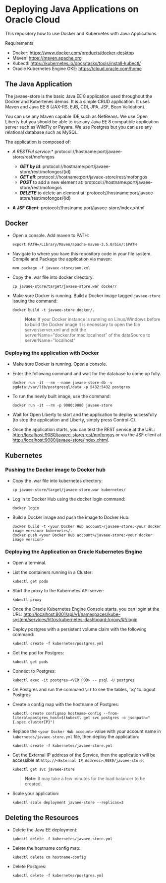 # Deploying  Java Applications on Oracle Cloud 

This repository how to use Docker and Kubernetes with Java Applications. 

Requirements 

* Docker: https://www.docker.com/products/docker-desktop
* Maven: https://maven.apache.org
* Kubectl: https://kubernetes.io/docs/tasks/tools/install-kubectl/
* Oracle Kubernetes Engine OKE: https://cloud.oracle.com/home

## The Java Application


The javaee-store is the basic Java EE 8 application used throughout the Docker and Kubertenes demos. It is a simple CRUD application. It uses Maven and Java EE 8 (JAX-RS, EJB, CDI, JPA, JSF, Bean Validation).

You can use any Maven capable IDE such as NetBeans. We use Open Liberty but you should be able to use any Java EE 8 compatible application server such as WildFly or Payara. We use Postgres but you can use any relational database such as MySQL.

The application is composed of:

- **A RESTFul service*:** protocol://hostname:port/javaee-store/rest/mofongos

	- **_GET by Id_**: protocol://hostname:port/javaee-store/rest/mofongos/{id} 
	- **_GET all_**: protocol://hostname:port/javaee-store/rest/mofongos
	- **_POST_** to add a new element at: protocol://hostname:port/javaee-store/rest/mofongos
	- **_DELETE_** to delete an element at: protocol://hostname:port/javaee-store/rest/mofongos/{id}

- **A JSF Client:** protocol://hostname:port/javaee-store/index.xhtml

## Docker


* Open a console. Add maven to PATH:

	```
	export PATH=/Library/Maven/apache-maven-3.5.0/bin/:$PATH
	```

* Navigate to where you have this repository code in your file system. Compile and Package the application via maven:

	```
	mvn package -f javaee-store/pom.xml 
	```

* Copy the .war file into docker directory:
	```
	cp javaee-store/target/javaee-store.war docker/
	```

* Make sure Docker is running. Build a Docker image tagged `javaee-store` issuing the command:
	```
	docker build -t javaee-store docker/.
	```
	
	> **Note:** If your Docker instance is running on Linux/Windows before to build the Docker image it is necessary to open the file server/server.xml and edit the serverName="docker.for.mac.localhost" of the dataSource to serverName="localhost"
	
### Deploying the application with Docker
	
* Make sure Docker is running. Open a console.

* Enter the following command and wait for the database to come up fully.
	```
	docker run -it --rm --name javaee-store-db -v pgdata:/var/lib/postgresql/data -p 5432:5432 postgres
	```
 
* To run the newly built image, use the command:
	```
	docker run -it --rm -p 9080:9080 javaee-store
	```

* Wait for Open Liberty to start and the application to deploy sucessfully (to stop the application and Liberty, simply press Control-C).

* Once the application starts, you can test the REST service at the URL: [http://localhost:9080/javaee-store/rest/mofongos](http://localhost:9080/javaee-store/rest/mofongos) or via the JSF client at [http://localhost:9080/javaee-store/index.xhtml](http://localhost:9080/javaee-store/index.xhtml).


## Kubernetes

### Pushing the Docker image to Docker hub

* Copy the .war file into kubernetes directory:
	```
	cp javaee-store/target/javaee-store.war kubernetes/
	```

* Log in to Docker Hub using the docker login command:
   ```
   docker login
   ```
* Build a Docker image and push the image to Docker Hub:
   ```
   docker build -t <your Docker Hub account>/javaee-store:<your docker image version> kubernetes/.
   docker push <your Docker Hub account>/javaee-store:<your docker image version>
   ```

### Deploying the Application on Oracle Kubernetes Engine
  
* Open a terminal. 

* List the containers running in a Cluster:
   ```
   kubectl get pods
   ```
   
* Start the proxy to the Kubernetes API server:
   ```
   kubectl proxy
   ```
   
* Once the Oracle Kubernetes Engine Console starts, you can login at the URL: [http://localhost:8001/api/v1/namespaces/kube-system/services/https:kubernetes-dashboard:/proxy/#!/login](http://localhost:8001/api/v1/namespaces/kube-system/services/https:kubernetes-dashboard:/proxy/#!/login) 
   
* Deploy postgres with a persistent volume claim with the following command:
   ```
   kubectl create -f kubernetes/postgres.yml
   ```

* Get the pod for Postgres:
   ```
   kubectl get pods
   ```
   
* Connect to Postgres:
   ```
   kubectl exec -it postgres-<VER POD> -- psql -U postgres
   ```

* On Postgres and run the command `\dt` to see the tables, '\q' to logout Postgres
  
   
* Create a config map with the hostname of Postgres:
   ```
   kubectl create configmap hostname-config --from-literal=postgres_host=$(kubectl get svc postgres -o jsonpath="{.spec.clusterIP}")
   ``` 

   
* Replace the `<your Docker Hub account>` value with your account name in `kubernetes/javaee-store.yml` file, then deploy the application:
   ```
   kubectl create -f kubernetes/javaee-store.yml
   ```

* Get the External IP address of the Service, then the application will be accessible at `http://<External IP Address>:9080/javaee-store`:
   ```
   kubectl get svc javaee-store
   ```
   > **Note:** It may take a few minutes for the load balancer to be created.


* Scale your application:
   ```
   kubectl scale deployment javaee-store --replicas=3
   ```
   
## Deleting the Resources
* Delete the Java EE deployment:
   ```
   kubectl delete -f kubernetes/javaee-store.yml
   ```

* Delete the hostname config map:
   ```
   kubectl delete cm hostname-config
   ```

* Delete Postgres:
   ```
   kubectl delete -f kubernetes/postgres.yml
   ```